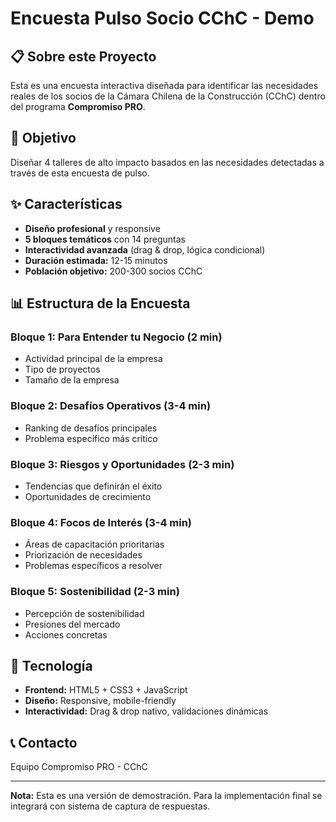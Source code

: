 # Encuesta Pulso Socio CChC - Demo

## 📋 Sobre este Proyecto

Esta es una encuesta interactiva diseñada para identificar las necesidades reales de los socios de la Cámara Chilena de la Construcción (CChC) dentro del programa **Compromiso PRO**.

## 🎯 Objetivo

Diseñar 4 talleres de alto impacto basados en las necesidades detectadas a través de esta encuesta de pulso.

## ✨ Características

- **Diseño profesional** y responsive
- **5 bloques temáticos** con 14 preguntas
- **Interactividad avanzada** (drag & drop, lógica condicional)
- **Duración estimada:** 12-15 minutos
- **Población objetivo:** 200-300 socios CChC

## 📊 Estructura de la Encuesta

### Bloque 1: Para Entender tu Negocio (2 min)
- Actividad principal de la empresa
- Tipo de proyectos
- Tamaño de la empresa

### Bloque 2: Desafíos Operativos (3-4 min)
- Ranking de desafíos principales
- Problema específico más crítico

### Bloque 3: Riesgos y Oportunidades (2-3 min)
- Tendencias que definirán el éxito
- Oportunidades de crecimiento

### Bloque 4: Focos de Interés (3-4 min)
- Áreas de capacitación prioritarias
- Priorización de necesidades
- Problemas específicos a resolver

### Bloque 5: Sostenibilidad (2-3 min)
- Percepción de sostenibilidad
- Presiones del mercado
- Acciones concretas

## 🚀 Tecnología

- **Frontend:** HTML5 + CSS3 + JavaScript
- **Diseño:** Responsive, mobile-friendly
- **Interactividad:** Drag & drop nativo, validaciones dinámicas

## 📞 Contacto

Equipo Compromiso PRO - CChC

---

**Nota:** Esta es una versión de demostración. Para la implementación final se integrará con sistema de captura de respuestas.